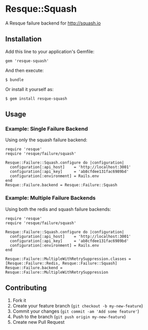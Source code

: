 # Resque::Squash

A Resque failure backend for http://squash.io

## Installation

Add this line to your application's Gemfile:

    gem 'resque-squash'

And then execute:

    $ bundle

Or install it yourself as:

    $ gem install resque-squash

## Usage

### Example: Single Failure Backend

Using only the squash failure backend:

    require 'resque'
    require 'resque/failure/squash'

    Resque::Failure::Squash.configure do |configuration|
      configuration[:api_host]    = 'http://localhost:3001'
      configuration[:api_key]     = 'ab8cfdee131fac6989bd'
      configuration[:environment] = Rails.env
    end
    Resque::Failure.backend = Resque::Failure::Squash

### Example: Multiple Failure Backends

Using both the redis and squash failure backends:

    require 'resque'
    require 'resque/failure/squash'

    Resque::Failure::Squash.configure do |configuration|
      configuration[:api_host]    = 'http://localhost:3001'
      configuration[:api_key]     = 'ab8cfdee131fac6989bd'
      configuration[:environment] = Rails.env
    end

    Resque::Failure::MultipleWithRetrySuppression.classes = [Resque::Failure::Redis, Resque::Failure::Squash]
    Resque::Failure.backend = Resque::Failure::MultipleWithRetrySuppression

## Contributing

1. Fork it
2. Create your feature branch (`git checkout -b my-new-feature`)
3. Commit your changes (`git commit -am 'Add some feature'`)
4. Push to the branch (`git push origin my-new-feature`)
5. Create new Pull Request
